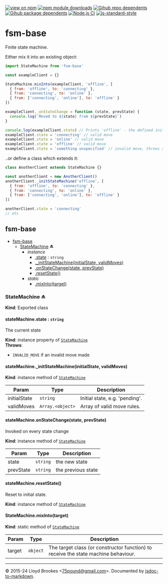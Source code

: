 [![view on npm](https://badgen.net/npm/v/fsm-base)](https://www.npmjs.org/package/fsm-base)
[![npm module downloads](https://badgen.net/npm/dt/fsm-base)](https://www.npmjs.org/package/fsm-base)
[![Gihub repo dependents](https://badgen.net/github/dependents-repo/75lb/fsm-base)](https://github.com/75lb/fsm-base/network/dependents?dependent_type=REPOSITORY)
[![Gihub package dependents](https://badgen.net/github/dependents-pkg/75lb/fsm-base)](https://github.com/75lb/fsm-base/network/dependents?dependent_type=PACKAGE)
[![Node.js CI](https://github.com/75lb/fsm-base/actions/workflows/node.js.yml/badge.svg)](https://github.com/75lb/fsm-base/actions/workflows/node.js.yml)
[![js-standard-style](https://img.shields.io/badge/code%20style-standard-brightgreen.svg)](https://github.com/feross/standard)

# fsm-base

Finite state machine.

Either mix it into an existing object:

```js
import StateMachine from 'fsm-base'

const exampleClient = {}

StateMachine.mixInto(exampleClient, 'offline', [
  { from: 'offline', to: 'connecting' },
  { from: 'connecting', to: 'online' },
  { from: ['connecting', 'online'], to: 'offline' }
])

exampleClient._onStateChange = function (state, prevState) {
  console.log(`Moved to ${state} from ${prevState}`)
}

console.log(exampleClient.state) // Prints 'offline' - the defined initial state
exampleClient.state = 'connecting' // valid move
exampleClient.state = 'online' // valid move
exampleClient.state = 'offline' // valid move
exampleClient.state = 'something unspecified' // invalid move, throws an exception.
```

..or define a class which extends it:

```js
class AnotherClient extends StateMachine {}

const anotherClient = new AnotherClient()
anotherClient._initStateMachine('offline', [
  { from: 'offline', to: 'connecting' },
  { from: 'connecting', to: 'online' },
  { from: ['connecting', 'online'], to: 'offline' }
])

anotherClient.state = 'connecting'
// etc
```



<a name="module_fsm-base"></a>

## fsm-base

* [fsm-base](#module_fsm-base)
    * [StateMachine](#exp_module_fsm-base--StateMachine) ⏏
        * _instance_
            * [.state](#module_fsm-base--StateMachine+state) : <code>string</code>
            * [._initStateMachine(initialState, validMoves)](#module_fsm-base--StateMachine+_initStateMachine)
            * [.onStateChange(state, prevState)](#module_fsm-base--StateMachine+onStateChange)
            * [.resetState()](#module_fsm-base--StateMachine+resetState)
        * _static_
            * [.mixInto(target)](#module_fsm-base--StateMachine.mixInto)

<a name="exp_module_fsm-base--StateMachine"></a>

### StateMachine ⏏
**Kind**: Exported class  
<a name="module_fsm-base--StateMachine+state"></a>

#### stateMachine.state : <code>string</code>
The current state

**Kind**: instance property of [<code>StateMachine</code>](#exp_module_fsm-base--StateMachine)  
**Throws**:

- `INVALID_MOVE` if an invalid move made

<a name="module_fsm-base--StateMachine+_initStateMachine"></a>

#### stateMachine.\_initStateMachine(initialState, validMoves)
**Kind**: instance method of [<code>StateMachine</code>](#exp_module_fsm-base--StateMachine)  

| Param | Type | Description |
| --- | --- | --- |
| initialState | <code>string</code> | Initial state, e.g. 'pending'. |
| validMoves | <code>Array.&lt;object&gt;</code> | Array of valid move rules. |

<a name="module_fsm-base--StateMachine+onStateChange"></a>

#### stateMachine.onStateChange(state, prevState)
Invoked on every state change

**Kind**: instance method of [<code>StateMachine</code>](#exp_module_fsm-base--StateMachine)  

| Param | Type | Description |
| --- | --- | --- |
| state | <code>string</code> | the new state |
| prevState | <code>string</code> | the previous state |

<a name="module_fsm-base--StateMachine+resetState"></a>

#### stateMachine.resetState()
Reset to initial state.

**Kind**: instance method of [<code>StateMachine</code>](#exp_module_fsm-base--StateMachine)  
<a name="module_fsm-base--StateMachine.mixInto"></a>

#### StateMachine.mixInto(target)
**Kind**: static method of [<code>StateMachine</code>](#exp_module_fsm-base--StateMachine)  

| Param | Type | Description |
| --- | --- | --- |
| target | <code>object</code> | The target class (or constructor function) to receive the state machine behaviour. |


* * *

&copy; 2015-24 Lloyd Brookes \<75pound@gmail.com\>. Documented by [jsdoc-to-markdown](https://github.com/jsdoc2md/jsdoc-to-markdown).
